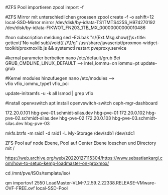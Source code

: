 #ZFS Pool importieren
zpool import -f <PoolName>

#ZFS Mirror mit unterschiedlichen groessen
zpool create -f -o ashift=12 local-SSD-Mirror mirror /dev/disk/by-id/ata-TS1TMTS425S_H974270192 /dev/disk/by-id/ata-FIKWOT_FN203_1TB_MX_00000000000010486

#non subscription meldung
sed -Ezi.bak "s/(Ext.Msg.show\(\{\s+title: gettext\('No valid sub)/void\(\{ \/\/\1/g" /usr/share/javascript/proxmox-widget-toolkit/proxmoxlib.js && systemctl restart pveproxy.service

#kernal parameter berbeiten
nano /etc/default/grub
    Bei GRUB_CMDLINE_LINUX_DEFAULT --> intel_iommu=on iommu=pt
update-grub

#Kernel modules hinzufuegen
nano /etc/modules
    -->  
vfio
vfio_iommu_type1
vfio_pci

update-initramfs -u -k all
lsmod | grep vfio

#install openvswitch
apt install openvswitch-switch ceph-mgr-dashboard

172.20.0.101 hbg-pve-01.schmidt-silas.dev hbg-pve-01
172.20.0.102 hbg-pve-02.schmidt-silas.dev hbg-pve-02
172.20.0.103 hbg-pve-03.schmidt-silas.dev hbg-pve-03

mkfs.btrfs -m raid1 -d raid1 -L My-Storage /dev/sdb1 /dev/sdc1


ZFS Pool auf node Ebene, Pool auf Center Ebene loeschen und Directory mit /<ZFS-Pool-Name>

https://web.archive.org/web/20220127115304/https://www.sebastiankargl.com/how-to-setup-kemp-loadmaster-on-proxmox/

cd /mnt/pve/ISOs/template/iso/

qm importovf 2550 LoadMaster-VLM-7.2.59.2.22338.RELEASE-VMware-OVF-FREE.ovf local-SSD-Pool
